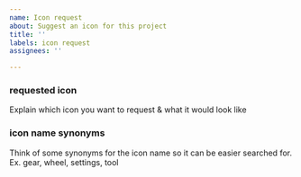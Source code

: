 ```yaml
---
name: Icon request
about: Suggest an icon for this project
title: ''
labels: icon request
assignees: ''

---
```


### requested icon
Explain which icon you want to request & what it would look like

### icon name synonyms
Think of some synonyms for the icon name so it can be easier searched for.
Ex. gear, wheel, settings, tool
